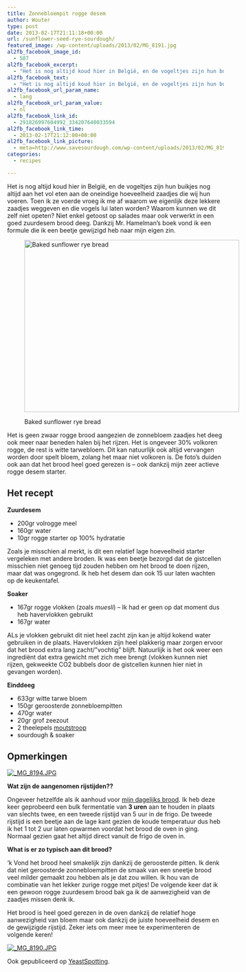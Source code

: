 ```yaml
---
title: Zonnebloempit rogge desem
author: Wouter
type: post
date: 2013-02-17T21:11:18+00:00
url: /sunflower-seed-rye-sourdough/
featured_image: /wp-content/uploads/2013/02/MG_8191.jpg
al2fb_facebook_image_id:
  - 587
al2fb_facebook_excerpt:
  - "Het is nog altijd koud hier in België, en de vogeltjes zijn hun buikjes nog altijd aan het vol eten aan de oneindige hoeveelheid zaadjes die wij hun voeren. Toen ik ze voerde vroeg ik me af waarom we eigenlijk deze lekkere zaadjes weggeven en die vogels lui laten worden? Waarom kunnen we dit zelf niet opeten? Niet enkel getoost op salades maar ook verwerkt in een goed zuurdesem brood deeg. Dankzij Mr. Hamelman's boek vond ik een formule die ik een beetje gewijzigd heb naar mijn eigen zin."
al2fb_facebook_text:
  - "Het is nog altijd koud hier in België, en de vogeltjes zijn hun buikjes nog altijd aan het vol eten aan de oneindige hoeveelheid zaadjes die wij hun voeren. Toen ik ze voerde vroeg ik me af waarom we eigenlijk deze lekkere zaadjes weggeven en die vogels lui laten worden? Waarom kunnen we dit zelf niet opeten? Niet enkel getoost op salades maar ook verwerkt in een goed zuurdesem brood deeg. Dankzij Mr. Hamelman's boek vond ik een formule die ik een beetje gewijzigd heb naar mijn eigen zin."
al2fb_facebook_url_param_name:
  - lang
al2fb_facebook_url_param_value:
  - nl
al2fb_facebook_link_id:
  - 291826997604992_334207640033594
al2fb_facebook_link_time:
  - 2013-02-17T21:12:00+00:00
al2fb_facebook_link_picture:
  - meta=http://www.savesourdough.com/wp-content/uploads/2013/02/MG_8191-300x200.jpg
categories:
  - recipes

---
```

Het is nog altijd koud hier in België, en de vogeltjes zijn hun buikjes nog altijd aan het vol eten aan de oneindige hoeveelheid zaadjes die wij hun voeren. Toen ik ze voerde vroeg ik me af waarom we eigenlijk deze lekkere zaadjes weggeven en die vogels lui laten worden? Waarom kunnen we dit zelf niet opeten? Niet enkel getoost op salades maar ook verwerkt in een goed zuurdesem brood deeg. Dankzij Mr. Hamelman&#8217;s boek vond ik een formule die ik een beetje gewijzigd heb naar mijn eigen zin.<figure id="attachment_587" style="width: 500px" class="wp-caption aligncenter">

[<img class=" wp-image-587 " title="Baked sunflower rye bread" src="https://redzuurdesem.be/wp-content/uploads/2013/02/MG_8191-300x200.jpg" alt="Baked sunflower rye bread" width="500" height="400" />][1]<figcaption class="wp-caption-text">Baked sunflower rye bread</figcaption></figure> 

Het is geen zwaar rogge brood aangezien de zonnebloem zaadjes het deeg ook meer naar beneden halen bij het rijzen. Het is ongeveer 30% volkoren rogge, de rest is witte tarwebloem. Dit kan natuurlijk ook altijd vervangen worden door spelt bloem, zolang het maar niet volkoren is. De foto&#8217;s duiden ook aan dat het brood heel goed gerezen is &#8211; ook dankzij mijn zeer actieve rogge desem starter.

## Het recept

**Zuurdesem**

  * 200gr volrogge meel
  * 160gr water
  * 10gr rogge starter op 100% hydratatie

Zoals je misschien al merkt, is dit een relatief lage hoeveelheid starter vergeleken met andere broden. Ik was een beetje bezorgd dat de gistcellen misschien niet genoeg tijd zouden hebben om het brood te doen rijzen, maar dat was ongegrond. Ik heb het desem dan ook 15 uur laten wachten op de keukentafel.

**Soaker**

  * 167gr rogge vlokken (zoals _muesli_) &#8211; Ik had er geen op dat moment dus heb havervlokken gebruikt
  * 167gr water

ALs je vlokken gebruikt dit niet heel zacht zijn kan je altijd kokend water gebruiken in de plaats. Havervlokken zijn heel plakkerig maar zorgen ervoor dat het brood extra lang zacht/&#8221;vochtig&#8221; blijft. Natuurlijk is het ook weer een ingrediënt dat extra gewicht met zich mee brengt (vlokken kunnen niet rijzen, gekweekte CO2 bubbels door de gistcellen kunnen hier niet in gevangen worden).

**Einddeeg**

  * 633gr witte tarwe bloem
  * 150gr geroosterde zonnebloempitten
  * 470gr water
  * 20gr grof zeezout
  * 2 theelepels [moutstroop][2]
  * sourdough & soaker

## Opmerkingen


<a href="http://lh6.ggpht.com/-Slx2aiFymSk/USE8x1hxBcI/AAAAAAAAGxE/yak_MTRs7AY/s1024/_MG_8194.JPG" link="https://picasaweb.google.com/108809100421188137955/Savesourdough#5846020618183574978" title="_MG_8194.JPG" ><img src="http://lh6.ggpht.com/-Slx2aiFymSk/USE8x1hxBcI/AAAAAAAAGxE/yak_MTRs7AY/w400-o/_MG_8194.JPG" alt="_MG_8194.JPG" title="_MG_8194.JPG" class="alignleft pe2-photo"  /></a>

**Wat zijn de aangenomen rijstijden??**

Ongeveer hetzelfde als ik aanhoud voor [mijn dagelijks brood][3]. Ik heb deze keer geprobeerd een bulk fermentatie van **3 uren** aan te houden in plaats van slechts twee, en een tweede rijstijd van 5 uur in de frigo. De tweede rijstijd is een beetje aan de lage kant gezien de koude temperatuur dus heb ik het 1 tot 2 uur laten opwarmen voordat het brood de oven in ging. Normaal gezien gaat het altijd direct vanuit de frigo de oven in.

**What is er zo typisch aan dit brood?**

&#8216;k Vond het brood heel smakelijk zijn dankzij de geroosterde pitten. Ik denk dat niet geroosterde zonnebloempitten de smaak van een sneetje brood veel milder gemaakt zou hebben als je dat zou willen. Ik hou van de combinatie van het lekker zurige rogge met pitjes! De volgende keer dat ik een gewoon rogge zuurdesem brood bak ga ik de aanwezigheid van de zaadjes missen denk ik.

Het brood is heel goed gerezen in de oven dankzij de relatief hoge aanwezigheid van bloem maar ook dankzij de juiste hoeveelheid desem en de gewijzigde rijstijd. Zeker iets om meer mee te experimenteren de volgende keren!


<a href="http://lh6.ggpht.com/-PM_tdPh7DAo/USE8wQs797I/AAAAAAAAGw8/7zs2Sw5ueAY/s1024/_MG_8190.JPG" link="https://picasaweb.google.com/108809100421188137955/Savesourdough#5846020591118448562" title="_MG_8190.JPG" ><img src="http://lh6.ggpht.com/-PM_tdPh7DAo/USE8wQs797I/AAAAAAAAGw8/7zs2Sw5ueAY/w400-o/_MG_8190.JPG" alt="_MG_8190.JPG" title="_MG_8190.JPG" class="alignleft pe2-photo"  /></a>

Ook gepubliceerd op [YeastSpotting][4].

<p class="clear">

 [1]: https://redzuurdesem.be/wp-content/uploads/2013/02/MG_8191.jpg
 [2]: http://en.wikipedia.org/wiki/Blackstrap_molasses
 [3]: https://redzuurdesem.be/baking-your-daily-bread/ "Baking your daily bread"
 [4]: http://www.wildyeastblog.com/category/yeastspotting/
